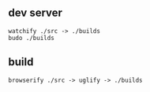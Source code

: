 
## dev server
```
watchify ./src -> ./builds
budo ./builds
```

## build
```
browserify ./src -> uglify -> ./builds
```
